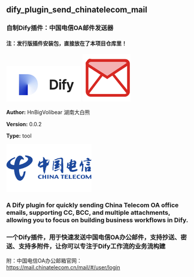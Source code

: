 ## dify_plugin_send_chinatelecom_mail
### 自制Dify插件：中国电信OA邮件发送器
#### 注：发行版插件安装包，直接放在了本项目仓库里！
![img](./_assets/dify.png)  ![img](./_assets/mail.png)

**Author:** HnBigVolibear 湖南大白熊  

**Version:** 0.0.2

**Type:** tool

![img](./_assets/ct.png)  

### A Dify plugin for quickly sending China Telecom OA office emails, supporting CC, BCC, and multiple attachments, allowing you to focus on building business workflows in Dify.

### 一个Dify插件，用于快速发送中国电信OA办公邮件，支持抄送、密送、支持多附件，让你可以专注于Dify工作流的业务流构建

附：中国电信OA办公邮箱官网：
https://mail.chinatelecom.cn/mail/#/user/login 
